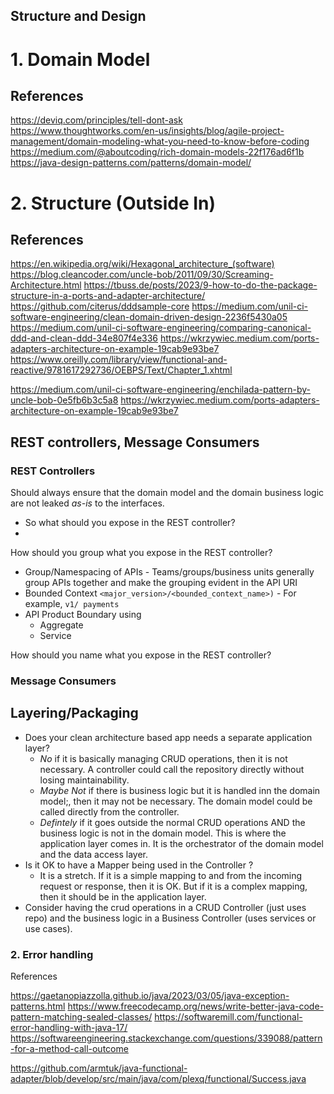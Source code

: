 Structure and Design 
---------------------

# 1. Domain Model

## References

https://deviq.com/principles/tell-dont-ask
https://www.thoughtworks.com/en-us/insights/blog/agile-project-management/domain-modeling-what-you-need-to-know-before-coding
https://medium.com/@aboutcoding/rich-domain-models-22f176ad6f1b
https://java-design-patterns.com/patterns/domain-model/

# 2. Structure (Outside In)

## References

https://en.wikipedia.org/wiki/Hexagonal_architecture_(software)
https://blog.cleancoder.com/uncle-bob/2011/09/30/Screaming-Architecture.html
https://tbuss.de/posts/2023/9-how-to-do-the-package-structure-in-a-ports-and-adapter-architecture/
https://github.com/citerus/dddsample-core
https://medium.com/unil-ci-software-engineering/clean-domain-driven-design-2236f5430a05
https://medium.com/unil-ci-software-engineering/comparing-canonical-ddd-and-clean-ddd-34e807f4e336
https://wkrzywiec.medium.com/ports-adapters-architecture-on-example-19cab9e93be7
https://www.oreilly.com/library/view/functional-and-reactive/9781617292736/OEBPS/Text/Chapter_1.xhtml

https://medium.com/unil-ci-software-engineering/enchilada-pattern-by-uncle-bob-0e5fb6b3c5a8
https://wkrzywiec.medium.com/ports-adapters-architecture-on-example-19cab9e93be7

## REST controllers, Message Consumers

### REST Controllers

Should always ensure that the domain model and the domain business logic are not leaked _as-is_ to the interfaces.

* So what should you expose in the REST controller?
* 

How should you group what you expose in the REST controller?

* Group/Namespacing of APIs - Teams/groups/business units generally group APIs together and make the grouping evident in the API URI
* Bounded Context  `<major_version>/<bounded_context_name>)` - For example, `v1/ payments`
* API Product Boundary using
  * Aggregate
  * Service

How should you name what you expose in the REST controller?




### Message Consumers


## Layering/Packaging

* Does your clean architecture based app needs a separate application layer?
    * _No_ if it is basically managing CRUD operations, then it is not necessary. A controller could call the repository directly without losing maintainability.
    * _Maybe Not_ if there is business logic but it is handled inn the domain model;, then it may not be necessary. The domain model could be called directly from the controller.
    * _Defintely_ if it goes outside the normal CRUD operations AND the business logic is not in the domain model. This is where the application layer comes in. It is the orchestrator of the domain model and the data access layer. 
* Is it OK to have a Mapper being used in the Controller ?
    * It is a stretch. If it is a simple mapping to and from the incoming request or response, then it is OK. But if it is a complex mapping, then it should be in the application layer.
* Consider having the crud operations in a CRUD Controller (just uses repo)  and the business logic in a Business Controller (uses services or use cases).


    
### 2. Error handling

References

https://gaetanopiazzolla.github.io/java/2023/03/05/java-exception-patterns.html
https://www.freecodecamp.org/news/write-better-java-code-pattern-matching-sealed-classes/
https://softwaremill.com/functional-error-handling-with-java-17/
https://softwareengineering.stackexchange.com/questions/339088/pattern-for-a-method-call-outcome

https://github.com/armtuk/java-functional-adapter/blob/develop/src/main/java/com/plexq/functional/Success.java
